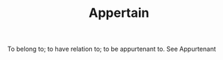 ---
title: Appertain
letter: A
permalink: "/definitions/bld-appertain.html"
body: To belong to; to have relation to; to be appurtenant to. See Appurtenant
published_at: '2018-07-07'
source: Black's Law Dictionary 2nd Ed (1910)
layout: post
---